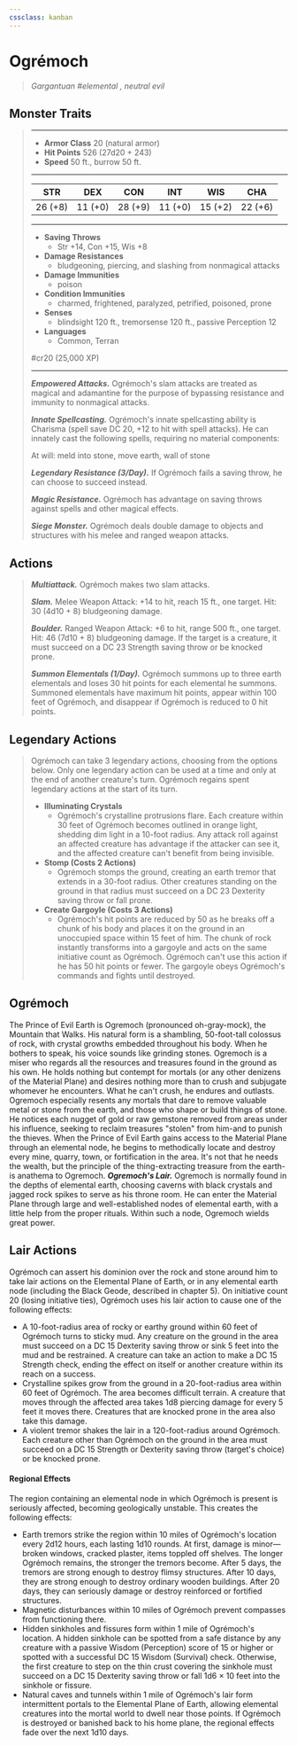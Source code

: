 ```yaml
---
cssclass: kanban
---
```


# Ogrémoch
>*Gargantuan #elemental , neutral evil*
## Monster Traits
>___
>- **Armor Class** 20 (natural armor)
>- **Hit Points** 526 (27d20 + 243)
>- **Speed** 50 ft., burrow 50 ft.
>___
>|STR|DEX|CON|INT|WIS|CHA|
>|:---:|:---:|:---:|:---:|:---:|:---:|
>|26 (+8)|11 (+0)|28 (+9)|11 (+0)|15 (+2)|22 (+6)|
>___
>- **Saving Throws**
>	 - Str +14, Con +15, Wis +8
>- **Damage Resistances**
>	 - bludgeoning, piercing, and slashing from nonmagical attacks
>- **Damage Immunities**
>	 - poison
>- **Condition Immunities**
>	 - charmed, frightened, paralyzed, petrified, poisoned, prone
>- **Senses**
>	 - blindsight 120 ft., tremorsense 120 ft., passive Perception 12
>- **Languages**
>	 - Common, Terran
>
> #cr20 (25,000 XP)
>___
>***Empowered Attacks.*** Ogrémoch's slam attacks are treated as magical and adamantine for the purpose of bypassing resistance and immunity to nonmagical attacks.  
>
>***Innate Spellcasting.*** Ogrémoch's innate spellcasting ability is Charisma (spell save DC 20, +12 to hit with spell attacks). He can innately cast the following spells, requiring no material components:  
>
>At will: meld into stone, move earth, wall of stone  
>
>
>***Legendary Resistance (3/Day).*** If Ogrémoch fails a saving throw, he can choose to succeed instead.  
>
>***Magic Resistance.*** Ogrémoch has advantage on saving throws against spells and other magical effects.  
>
>***Siege Monster.*** Ogrémoch deals double damage to objects and structures with his melee and ranged weapon attacks.  
>
## Actions
>***Multiattack.*** Ogrémoch makes two slam attacks.  
>
>***Slam.*** Melee Weapon Attack: +14 to hit, reach 15 ft., one target. Hit: 30 (4d10 + 8) bludgeoning damage.  
>
>***Boulder.*** Ranged Weapon Attack: +6 to hit, range 500 ft., one target. Hit: 46 (7d10 + 8) bludgeoning damage. If the target is a creature, it must succeed on a DC 23 Strength saving throw or be knocked prone.  
>
>***Summon Elementals (1/Day).*** Ogrémoch summons up to three earth elementals and loses 30 hit points for each elemental he summons. Summoned elementals have maximum hit points, appear within 100 feet of Ogrémoch, and disappear if Ogrémoch is reduced to 0 hit points.  
>
## Legendary Actions
>Ogrémoch can take 3 legendary actions, choosing from the options below. Only one legendary action can be used at a time and only at the end of another creature's turn. Ogrémoch regains spent legendary actions at the start of its turn.
>
>- **Illuminating Crystals**
>	- Ogrémoch's crystalline protrusions flare. Each creature within 30 feet of Ogrémoch becomes outlined in orange light, shedding dim light in a 10-foot radius. Any attack roll against an affected creature has advantage if the attacker can see it, and the affected creature can't benefit from being invisible.
>- **Stomp (Costs 2 Actions)**
>	- Ogrémoch stomps the ground, creating an earth tremor that extends in a 30-foot radius. Other creatures standing on the ground in that radius must succeed on a DC 23 Dexterity saving throw or fall prone.
>- **Create Gargoyle (Costs 3 Actions)**
>	- Ogrémoch's hit points are reduced by 50 as he breaks off a chunk of his body and places it on the ground in an unoccupied space within 15 feet of him. The chunk of rock instantly transforms into a gargoyle and acts on the same initiative count as Ogrémoch. Ogrémoch can't use this action if he has 50 hit points or fewer. The gargoyle obeys Ogrémoch's commands and fights until destroyed.
## Ogrémoch
The Prince of Evil Earth is Ogremoch (pronounced oh-gray-mock), the Mountain that Walks. His natural form is a shambling, 50-foot-tall colossus of rock, with crystal growths embedded throughout his body. When he bothers to speak, his voice sounds like grinding stones.
Ogremoch is a miser who regards all the resources and treasures found in the ground as his own. He holds nothing but contempt for mortals (or any other denizens of the Material Plane) and desires nothing more than to crush and subjugate whomever he encounters. What he can't crush, he endures and outlasts.
Ogremoch especially resents any mortals that dare to remove valuable metal or stone from the earth, and those who shape or build things of stone. He notices each nugget of gold or raw gemstone removed from areas under his influence, seeking to reclaim treasures "stolen" from him-and to punish the thieves. When the Prince of Evil Earth gains access to the Material Plane through an elemental node, he begins to methodically locate and destroy every mine, quarry, town, or fortification in the area. It's not that he needs the wealth, but the principle of the thing-extracting treasure from the earth-is anathema to Ogremoch.
***Ogremoch's Lair.*** Ogremoch is normally found in the depths of elemental earth, choosing caverns with black crystals and jagged rock spikes to serve as his throne room. He can enter the Material Plane through large and well-established nodes of elemental earth, with a little help from the proper rituals. Within such a node, Ogremoch wields great power.
## Lair Actions
Ogrémoch can assert his dominion over the rock and stone around him to take lair actions on the Elemental Plane of Earth, or in any elemental earth node (including the Black Geode, described in chapter 5). On initiative count 20 (losing initiative ties), Ogrémoch uses his lair action to cause one of the following effects:
- A 10-foot-radius area of rocky or earthy ground within 60 feet of Ogrémoch turns to sticky mud. Any creature on the ground in the area must succeed on a DC 15 Dexterity saving throw or sink 5 feet into the mud and be restrained. A creature can take an action to make a DC 15 Strength check, ending the effect on itself or another creature within its reach on a success.
- Crystalline spikes grow from the ground in a 20-foot-radius area within 60 feet of Ogrémoch. The area becomes difficult terrain. A creature that moves through the affected area takes 1d8 piercing damage for every 5 feet it moves there. Creatures that are knocked prone in the area also take this damage.
- A violent tremor shakes the lair in a 120-foot-radius around Ogrémoch. Each creature other than Ogrémoch on the ground in the area must succeed on a DC 15 Strength or Dexterity saving throw (target's choice) or be knocked prone.
#### Regional Effects
The region containing an elemental node in which Ogrémoch is present is seriously affected, becoming geologically unstable. This creates the following effects:
- Earth tremors strike the region within 10 miles of Ogrémoch's location every 2d12 hours, each lasting 1d10 rounds. At first, damage is minor—broken windows, cracked plaster, items toppled off shelves. The longer Ogrémoch remains, the stronger the tremors become. After 5 days, the tremors are strong enough to destroy flimsy structures. After 10 days, they are strong enough to destroy ordinary wooden buildings. After 20 days, they can seriously damage or destroy reinforced or fortified structures.
- Magnetic disturbances within 10 miles of Ogrémoch prevent compasses from functioning there.
- Hidden sinkholes and fissures form within 1 mile of Ogrémoch's location. A hidden sinkhole can be spotted from a safe distance by any creature with a passive Wisdom (Perception) score of 15 or higher or spotted with a successful DC 15 Wisdom (Survival) check. Otherwise, the first creature to step on the thin crust covering the sinkhole must succeed on a DC 15 Dexterity saving throw or fall 1d6 × 10 feet into the sinkhole or fissure.
- Natural caves and tunnels within 1 mile of Ogrémoch's lair form intermittent portals to the Elemental Plane of Earth, allowing elemental creatures into the mortal world to dwell near those points.
If Ogrémoch is destroyed or banished back to his home plane, the regional effects fade over the next 1d10 days.